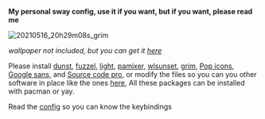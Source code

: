 **My personal sway config, use it if you want, but if you want, please read me**

![20210516_20h29m08s_grim](https://user-images.githubusercontent.com/63064071/118416830-e55f4b80-b687-11eb-9685-3dc942a8d365.png)

*wallpaper not included, but you can get it [here](https://wallpapercave.com/w/wp6769527)*

Please install [dunst](https://github.com/dunst-project/dunst), [fuzzel](https://codeberg.org/dnkl/fuzzel), [light](https://github.com/haikarainen/light), [pamixer](https://github.com/cdemoulins/pamixer), [wlsunset](https://git.sr.ht/~kennylevinsen/wlsunset), [grim](https://github.com/emersion/grim), [Pop icons](https://github.com/pop-os/icon-theme), [Google sans](https://github.com/sahibjotsaggu/Google-Sans-Fonts), and [Source code pro](https://github.com/adobe-fonts/source-code-pro), or modify the files so you can you other software in place like the ones [here](https://github.com/swaywm/sway/wiki/i3-Migration-Guide), All these packages can be installed with pacman or yay.

Read the [config](https://github.com/Richardsilsa/ctransparent-sway/blob/main/sway/config) so you can know the keybindings
